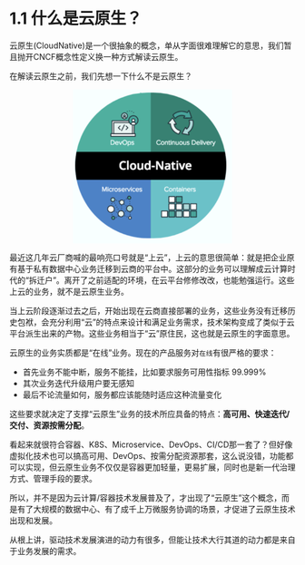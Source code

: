 # 1.1 什么是云原生？


云原生(CloudNative)是一个很抽象的概念，单从字面很难理解它的意思，我们暂且抛开CNCF概念性定义换一种方式解读云原生。

在解读云原生之前，我们先想一下什么不是云原生？

<div  align="center">
	<img src="../assets/cloud-native.png" width = "280"  align=center />
</div>

最近这几年云厂商喊的最响亮口号就是“上云”，上云的意思很简单：就是把企业原有基于私有数据中心业务迁移到云商的平台中。这部分的业务可以理解成云计算时代的“拆迁户”。离开了之前适配的环境，在云平台修修改改，也能勉强运行。这些上云的业务，就不是云原生业务。

当上云阶段逐渐过去之后，开始出现在云商直接部署的业务，这些业务没有迁移历史包袱，会充分利用“云”的特点来设计和满足业务需求，技术架构变成了类似于云平台派生出来的产物。这些业务相当于“云”原住民，这也就是云原生的字面意思。

云原生的业务实质都是“在线”业务。现在的产品服务对`在线`有很严格的要求：

- 首先业务不能中断，服务不能挂，比如要求服务可用性指标 99.999%
- 其次业务迭代升级用户要无感知
- 最后不论流量如何，服务都应该能随时适应这种流量变化

这些要求就决定了支撑“云原生”业务的技术所应具备的特点：**高可用、快速迭代/交付、资源按需分配**。

看起来就很符合容器、K8S、Microservice、DevOps、CI/CD那一套了？但好像虚拟化技术也可以搞高可用、DevOps、按需分配资源那套，这么说没错，功能都可以实现，但云原生业务不仅仅是容器更加轻量，更易扩展，同时也是新一代治理方式、管理手段的要求。


所以，并不是因为云计算/容器技术发展普及了，才出现了“云原生”这个概念，而是有了大规模的数据中心、有了成千上万微服务协调的场景，才促进了云原生技术出现和发展。

从根上讲，驱动技术发展演进的动力有很多，但能让技术大行其道的动力都是来自于业务发展的需求。
